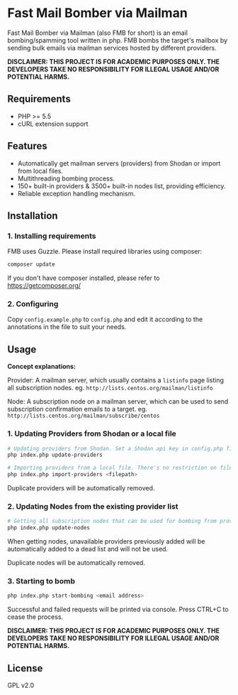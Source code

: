 # Fast Mail Bomber via Mailman

Fast Mail Bomber via Mailman (also FMB for short) is an email bombing/spamming tool written in php. FMB bombs the target's mailbox by sending bulk emails via mailman services hosted by different providers.

**DISCLAIMER: THIS PROJECT IS FOR ACADEMIC PURPOSES ONLY. THE DEVELOPERS TAKE NO RESPONSIBILITY FOR ILLEGAL USAGE AND/OR POTENTIAL HARMS.**

## Requirements

- PHP >= 5.5
- cURL extension support

## Features

- Automatically get mailman servers (providers) from Shodan or import from local files.
- Multithreading bombing process.
- 150+ built-in providers & 3500+ built-in nodes list, providing efficiency.
- Reliable exception handling mechanism.

## Installation

### 1. Installing requirements

FMB uses Guzzle. Please install required libraries using composer:

```bash
composer update
```

If you don't have composer installed, please refer to <https://getcomposer.org/>

### 2. Configuring

Copy `config.example.php` to `config.php` and edit it according to the annotations in the file to suit your needs.

## Usage

**Concept explanations:**

Provider: A mailman server, which usually contains a `listinfo` page listing all subscription nodes. eg. `http://lists.centos.org/mailman/listinfo`

Node: A subscription node on a mailman server, which can be used to send subscription confirmation emails to a target. eg. `http://lists.centos.org/mailman/subscribe/centos`

### 1. Updating Providers from Shodan or a local file

```bash
# Updating providers from Shodan. Set a Shodan api key in config.php first.
php index.php update-providers

# Importing providers from a local file. There's no restriction on file format/pattern since FMB uses RegExp to match provider urls.
php index.php import-providers <filepath>
```

Duplicate providers will be automatically removed.

### 2. Updating Nodes from the existing provider list

```bash
# Getting all subscription nodes that can be used for bombing from providers.
php index.php update-nodes
```

When getting nodes, unavailable providers previously added will be automatically added to a dead list and will not be used.

Duplicate nodes will be automatically removed.

### 3. Starting to bomb

```bash
php index.php start-bombing <email address>
```

Successful and failed requests will be printed via console. Press CTRL+C to cease the process.

**DISCLAIMER: THIS PROJECT IS FOR ACADEMIC PURPOSES ONLY. THE DEVELOPERS TAKE NO RESPONSIBILITY FOR ILLEGAL USAGE AND/OR POTENTIAL HARMS.**

## License

GPL v2.0